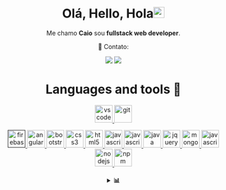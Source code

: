 <h1 align="center">Olá, Hello, Hola<img src="https://media.giphy.com/media/hvRJCLFzcasrR4ia7z/giphy.gif" width="25px"></h1></img>

<p align="center"> 
  Me chamo <strong>Caio</strong> sou <strong>fullstack web developer</strong>.<br>
</p>

<p align="center">
 📌 Contato:
</p>

<p align="center">
  <a href="#" alt="Gmail">
  <img src="https://img.shields.io/badge/-Gmail-FF0000?style=flat-square&labelColor=FF0000&logo=gmail&logoColor=white&link=LINK-DO-SEU-EMAIL" /></a>

  <a href="https://www.linkedin.com/in/caio-chagas-b30957199/" alt="Linkedin">
  <img src="https://img.shields.io/badge/-Linkedin-0e76a8?style=flat-square&logo=Linkedin&logoColor=white&link=https://www.linkedin.com/in/caio-chagas-b30957199/" /></a>


<h1 align="center">Languages and tools 🔧 </h1></img>

 <p align="center">
   <a href="https://code.visualstudio.com/">
      <img src="https://cdn.jsdelivr.net/gh/devicons/devicon/icons/vscode/vscode-original.svg" alt="vscode" width="40" height="40"/>
   </a>
   
   <a href="https://git-scm.com/">
      <img src="https://cdn.jsdelivr.net/gh/devicons/devicon/icons/git/git-original.svg" alt="git" width="40" height="40"/>
   </a>
</p>



<p align ="center">

   <a href="">
      <img src="https://cdn.jsdelivr.net/gh/devicons/devicon/icons/firebase/firebase-plain.svg" alt="firebase" width="40" height="40"/>
   </a>
  
   <a href="https://angular.io/">
      <img src="https://cdn.jsdelivr.net/gh/devicons/devicon/icons/angularjs/angularjs-original.svg" alt="angular" width="40" height="40"/>
   </a>
  
   <a href="https://getbootstrap.com/">
      <img src="https://cdn.jsdelivr.net/gh/devicons/devicon/icons/bootstrap/bootstrap-original.svg" alt="bootstrap" width="40" height="40"/>
   </a>
  
  <a href="https://developer.mozilla.org/pt-BR/docs/Web/CSS">
      <img src="https://cdn.jsdelivr.net/gh/devicons/devicon/icons/css3/css3-plain.svg" alt="css3" width="40" height="40"/>
   </a>  
  
   <a href="https://developer.mozilla.org/pt-BR/docs/Web/HTML">
      <img src="https://cdn.jsdelivr.net/gh/devicons/devicon/icons/html5/html5-plain.svg" alt="html5" width="40" height="40"/>
   </a>
  
  
   <a href="https://developer.mozilla.org/en-US/docs/Web/JavaScript">
      <img src="https://cdn.jsdelivr.net/gh/devicons/devicon/icons/javascript/javascript-original.svg" alt="javascript" width="40" height="40"/>
   </a>
  
   <a href="https://www.typescriptlang.org/">
      <img src="https://cdn.jsdelivr.net/gh/devicons/devicon/icons/typescript/typescript-original.svg" alt="javascript" width="40" height="40"/>
   </a>
  
  <a href="https://www.java.com/pt-BR/">
      <img src="https://cdn.jsdelivr.net/gh/devicons/devicon/icons/java/java-original.svg" alt="java" width="40" height="40"/>
   </a> 
  
  <a href="https://jquery.com/">
      <img src="https://cdn.jsdelivr.net/gh/devicons/devicon/icons/jquery/jquery-plain-wordmark.svg" alt="jquery" width="40" height="40"/>
   </a> 
  
   <a href="https://www.mongodb.com/">
      <img src="https://cdn.jsdelivr.net/gh/devicons/devicon/icons/mongodb/mongodb-original-wordmark.svg" alt="mongodb" width="40" height="40"/>
   </a> 
  
  <a href="https://www.mysql.com/">
      <img src="https://cdn.jsdelivr.net/gh/devicons/devicon/icons/mysql/mysql-original-wordmark.svg" alt="javascript" width="40" height="40"/>
   </a>
  
   <a href="https://nodejs.org">
      <img src="https://cdn.jsdelivr.net/gh/devicons/devicon/icons/nodejs/nodejs-original.svg" alt="nodejs" width="40" height="40"/>
   </a>
  
  <a href="https://www.npmjs.com/">
      <img src="https://cdn.jsdelivr.net/gh/devicons/devicon/icons/npm/npm-original-wordmark.svg" alt="npm" width="40" height="40"/>
   </a> 

</p>

<h4 align="center">
<details>
<summary>📊</summary>
  
<h1 align="center">GitHub Stats 👨🏻‍💻</h1></img>

<p align="center">
  <a href="https://github.com/seu-usuario">
    <img
      align="center"
      height="150em"
      src= "https://github-readme-stats.vercel.app/api?username=caiochagaz&theme=default&show_icons=true)](https://github.com/caiochagaz/)"
    />
  </a>
  <a href="https://github.com/seu-usuario">
    <img
      align="center"
      height="150em"
      src="https://github-readme-stats.vercel.app/api/top-langs/?username=caiochagaz&hide=html&layout=compact&theme=default)](https://github.com/caiochagaz/)"
    />
  </a>
</p>



